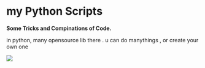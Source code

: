 
# my Python Scripts
<b> Some Tricks and Compinations of Code. </b>
<p> in python, many opensource lib there . u can do manythings , or create your own one </p>
<img src="https://komarev.com/ghpvc/?username=hmae&label=views%20%20%20%20%20%20%20%20%20%20%20%20&color=green"/>
